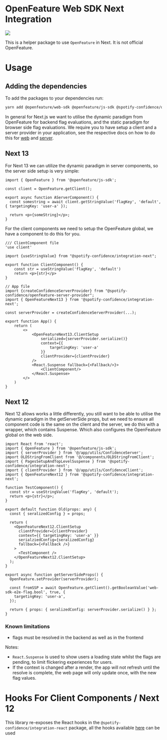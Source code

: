 # OpenFeature Web SDK Next Integration

![](https://img.shields.io/badge/lifecycle-beta-a0c3d2.svg)

This is a helper package to use `OpenFeature` in Next. It is not official OpenFeature.

# Usage

## Adding the dependencies

To add the packages to your dependencies run:

```sh
yarn add @openfeature/web-sdk @openfeature/js-sdk @spotify-confidence/openfeature-web-provider @spotify-confidence/openfeature-server-provider @spotify-confidence/integration-next
```

In general for Next.js we want to utilise the dynamic paradigm from OpenFeature for backend flag evaluations, and the
static paradigm for browser side flag evaluations. We require you to have setup a client and a server provider in your
application, see the respective docs on how to do this for [web](../openfeature-web-provider/README.md) and [server](../openfeature-server-provider/README.md).

## Next 13

For Next 13 we can utilize the dynamic paradigm in server components, so the server side setup is very simple:

```tsx
import { OpenFeature } from '@openfeature/js-sdk';

const client = OpenFeature.getClient();

export async function AServerComponent() {
  const somestring = await client.getStringValue('flagKey', 'default', { targetingKey: 'user-a' });

  return <p>{someString}</p>;
}
```

For the client components we need to setup the OpenFeature global, we have a component to do this for you.

```tsx
/// ClientComponent file
'use client'

import {useStringValue} from "@spotify-confidence/integration-next";

export function ClientComponent() {
    const str = useStringValue('flagKey', 'default')
    return <p>{str}</p>
}

// App file
import {createConfidenceServerProvider} from "@spotify-confidence/openfeature-server-provider";
import { OpenFeatureNext13 } from '@spotify-confidence/integration-next';

const serverProvider = createConfidenceServerProvider(...);

export function App() {
    return (
        <>
            <OpenFeatureNext13.ClientSetup
                serialized={serverProvider.serialize()}
                context={{
                    targetingKey: 'user-a'
                }}
                clientProvider={clientProvider}
            />
            <React.Suspense fallback={<Fallback/>}>
                <ClientComponent/>
            </React.Suspense>
        </>
    )
}
```

## Next 12

Next 12 allows works a little differently, you still want to be able to utilise the dynamic paradigm in the getServerSide props, but we need to
ensure all component code is the same on the client and the server, we do this with a wrapper, which contains Suspense. Which also configures
the OpenFeature global on the web side.

```tsx
import React from 'react';
import { OpenFeature } from '@openfeature/js-sdk';
import { serverProvider } from '@/app/utils/ConfidenceServer';
import OLDStringFromClient from '@/components/OLDStringFromClient';
import { PagesSetupAndTopLevelSuspense } from '@spotify-confidence/integration-next';
import { clientProvider } from '@/app/utils/ConfidenceClient';
import { OpenFeatureNext12 } from '@spotify-confidence/integration-next';

function TestComponent() {
  const str = useStringValue('flagKey', 'default');
  return <p>{str}</p>;
}

export default function Old(props: any) {
  const { seralizedConfig } = props;

  return (
    <OpenFeatureNext12.ClientSetup
      clientProvider={clientProvider}
      context={{ targetingKey: 'user-a' }}
      serialziedConfig={seralizedConfig}
      fallback={<Fallback />}
    >
      <TestComponent />
    </OpenFeatureNext12.ClientSetup>
  );
}

export async function getServerSideProps() {
  OpenFeature.setProvider(serverProvider);

  const fromSSP = await OpenFeature.getClient().getBooleanValue('web-sdk-e2e-flag.bool', true, {
    targetingKey: 'user-a',
  });

  return { props: { seralizedConfig: serverProvider.serialize() } };
}
```

### Known limitations

- flags must be resolved in the backend as well as in the frontend

Notes:

- `React.Suspense` is used to show users a loading state whilst the flags are pending, to limit flickering experiences for users.
- If the context is changed after a render, the app will not refresh until the resolve is complete, the web page will only update once, with the new flag values.

# Hooks For Client Components / Next 12

This library re-exposes the React hooks in the `@spotify-confidence/integration-react` package, all the hooks available
[here](../integration-react/README.md) can be used
